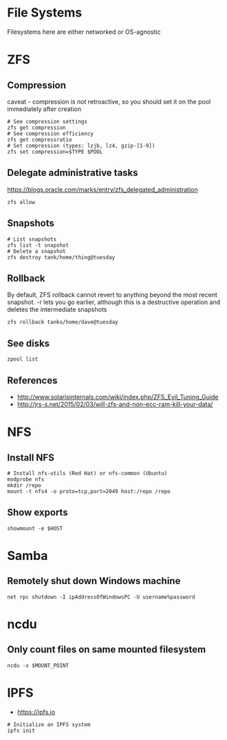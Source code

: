 # File Systems

Filesystems here are either networked or OS-agnostic


# ZFS


## Compression

caveat - compression is *not* retroactive, so you should set it on the pool immediately after creation

```shell
# See compression settings
zfs get compression
# See compression efficiency
zfs get compressratio
# Set compression (types: lzjb, lz4, gzip-[1-9])
zfs set compression=$TYPE $POOL
```


## Delegate administrative tasks

<https://blogs.oracle.com/marks/entry/zfs_delegated_administration>

```shell
zfs allow
```


## Snapshots

```shell
# List snapshots
zfs list -t snapshot
# Delete a snapshot
zfs destroy tank/home/thing@tuesday
```


## Rollback

By default, ZFS rollback cannot revert to anything beyond the most recent snapshot. -r lets you go earlier, although this is a destructive operation and deletes the intermediate snapshots

```shell
zfs rollback tanks/home/dave@tuesday
```


## See disks

```shell
zpool list
```


## References

- <http://www.solarisinternals.com/wiki/index.php/ZFS_Evil_Tuning_Guide>
- <http://jrs-s.net/2015/02/03/will-zfs-and-non-ecc-ram-kill-your-data/>


# NFS


## Install NFS

```shell
# Install nfs-utils (Red Hat) or nfs-common (Ubuntu)
modprobe nfs
mkdir /repo
mount -t nfs4 -o proto=tcp,port=2049 host:/repo /repo
```


## Show exports

```shell
showmount -e $HOST
```


# Samba


## Remotely shut down Windows machine

```
net rpc shutdown -I ipAddressOfWindowsPC -U username%password
```


# ncdu


## Only count files on same mounted filesystem

```shell
ncdu -x $MOUNT_POINT
```


# IPFS

- <https://ipfs.io>

```shell
# Initialize an IPFS system
ipfs init
```